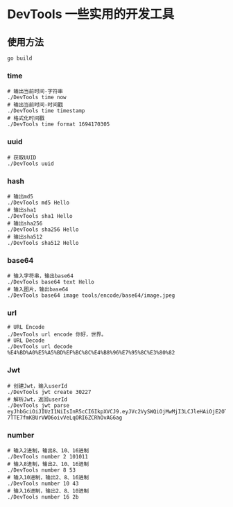 # DevTools 一些实用的开发工具

## 使用方法

```shell
go build
```

### time

```shell
# 输出当前时间-字符串
./DevTools time now
# 输出当前时间-时间戳
./DevTools time timestamp
# 格式化时间戳
./DevTools time format 1694170305
```

### uuid

```shell
# 获取UUID
./DevTools uuid
```

### hash

```shell
# 输出md5
./DevTools md5 Hello
# 输出sha1
./DevTools sha1 Hello
# 输出sha256
./DevTools sha256 Hello
# 输出sha512
./DevTools sha512 Hello
```

### base64

```shell
# 输入字符串，输出base64
./DevTools base64 text Hello
# 输入图片，输出base64
./DevTools base64 image tools/encode/base64/image.jpeg
```

### url

```shell
# URL Encode
./DevTools url encode 你好，世界。
# URL Decode
./DevTools url decode %E4%BD%A0%E5%A5%BD%EF%BC%8C%E4%B8%96%E7%95%8C%E3%80%82
```

### Jwt

```shell
# 创建Jwt，输入userId
./DevTools jwt create 30227
# 解析Jwt，返回userId
./DevTools jwt parse eyJhbGciOiJIUzI1NiIsInR5cCI6IkpXVCJ9.eyJVc2VySWQiOjMwMjI3LCJleHAiOjE2OTY2Njc5NzF9.bWg87-7TTE7fmKBUrVWO6oivVeLqORI6ZCRhOvAG6ag
```

### number

```shell
# 输入2进制，输出8、10、16进制
./DevTools number 2 101011
# 输入8进制，输出2、10、16进制
./DevTools number 8 53
# 输入10进制，输出2、8、16进制
./DevTools number 10 43
# 输入16进制，输出2、8、10进制
./DevTools number 16 2b
```